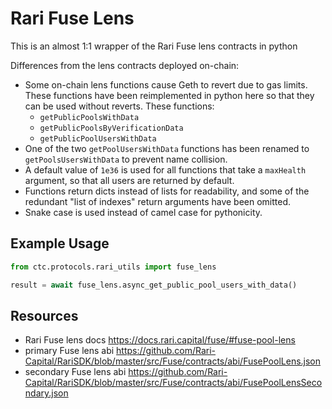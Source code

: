 
# Rari Fuse Lens

This is an almost 1:1 wrapper of the Rari Fuse lens contracts in python

Differences from the lens contracts deployed on-chain:
- Some on-chain lens functions cause Geth to revert due to gas limits. These functions have been reimplemented in python here so that they can be used without reverts. These functions:
    - `getPublicPoolsWithData`
    - `getPublicPoolsByVerificationData`
    - `getPublicPoolUsersWithData`
- One of the two `getPoolUsersWithData` functions has been renamed to `getPoolsUsersWithData` to prevent name collision.
- A default value of `1e36` is used for all functions that take a `maxHealth` argument, so that all users are returned by default.
- Functions return dicts instead of lists for readability, and some of the redundant "list of indexes" return arguments have been omitted.
- Snake case is used instead of camel case for pythonicity.


## Example Usage

```python
from ctc.protocols.rari_utils import fuse_lens

result = await fuse_lens.async_get_public_pool_users_with_data()
```


## Resources
- Rari Fuse lens docs https://docs.rari.capital/fuse/#fuse-pool-lens
- primary Fuse lens abi https://github.com/Rari-Capital/RariSDK/blob/master/src/Fuse/contracts/abi/FusePoolLens.json
- secondary Fuse lens abi https://github.com/Rari-Capital/RariSDK/blob/master/src/Fuse/contracts/abi/FusePoolLensSecondary.json

